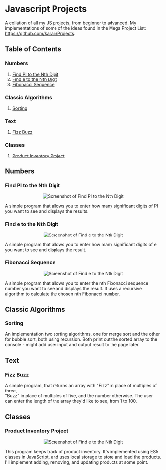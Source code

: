 # Javascript Projects
A collation of all my JS projects, from beginner to advanced. My implementations of some of the ideas found in the Mega Project List: https://github.com/karan/Projects.

## Table of Contents
### Numbers
1. [Find PI to the Nth Digit](https://github.com/joanncholland/javascript-mega-project-list#find-e-to-the-nth-digit)
2. [Find e to the Nth Digit](https://github.com/joanncholland/javascript-mega-project-list#find-e-to-the-nth-digit)
3. [Fibonacci Sequence](https://github.com/joanncholland/javascript-mega-project-list#fibonacci-sequence)
### Classic Algorithms
1. [Sorting](https://github.com/joanncholland/javascript-mega-project-list#sorting)

### Text
1. [Fizz Buzz](https://github.com/joanncholland/javascript-mega-project-list#fizz-buzz)

### Classes
1. [Product Inventory Project](https://github.com/joanncholland/javascript-mega-project-list#product-inventory-project)


## Numbers
### Find PI to the Nth Digit
<p align="center">
<img alt="Screenshot of Find PI to the Nth Digit" src="https://github.com/joanncholland/javascript-projects/blob/master/Assets/Screenshots/find-pi-to-the-nth-digit-result.png">
</p>
A simple program that allows you to enter how many significant digits of PI you want to see and displays the results.

### Find e to the Nth Digit
<p align="center">
<img alt="Screenshot of Find e to the Nth Digit" src="https://github.com/joanncholland/javascript-projects/blob/master/Assets/Screenshots/find-e-to-the-nth-digit-result.png">
</p>
A simple program that allows you to enter how many significant digits of e you want to see and displays the result.

### Fibonacci Sequence
<p align="center">
<img alt="Screenshot of Find e to the Nth Digit" src="https://github.com/joanncholland/javascript-projects/blob/master/Assets/Screenshots/fibonacci-sequence-result.png">
</p>
A simple program that allows you to enter the nth Fibonacci sequence number you want to see and displays the result. It uses a recursive algorithm to calculate the chosen nth Fibonacci number.


## Classic Algorithms
### Sorting
An implementation two sorting algorithms, one for merge sort and the other for bubble sort, both using recursion. Both print out the sorted array to the console - might add user input and output result to the page later.

## Text
### Fizz Buzz
A simple program, that returns an array with "Fizz" in place of multiples of three,  
"Buzz" in place of multiples of five, and the number otherwise. The user can enter 
the length of the array they'd like to see, from 1 to 100.

## Classes
### Product Inventory Project
<p align="center">
<img alt="Screenshot of Find e to the Nth Digit" src="https://github.com/joanncholland/javascript-projects/blob/master/Assets/Screenshots/product-inventory-project.png">
</p>
This program keeps track of product inventory. It's implemented using ES5 classes in JavaScript, and uses local storage to store and load the products. I'll implement adding, removing, and updating products at some point.
